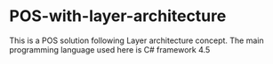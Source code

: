 # POS-with-layer-architecture

This is a POS solution following Layer architecture concept.
The main programming language used here is C# framework 4.5
